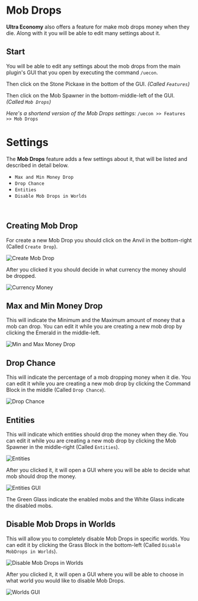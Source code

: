 # Mob Drops
**Ultra Economy** also offers a feature for make mob drops money when they die. Along with it you will be able to edit many settings about it.
<br>

## Start
You will be able to edit any settings about the mob drops from the main plugin's GUI that you open by executing the command `/uecon`.
<br>

Then click on the Stone Pickaxe in the bottom of the GUI. *(Called `Features`)*
<br>

Then click on the Mob Spawner in the bottom-middle-left of the GUI. *(Called `Mob Drops`)*
<br>

*Here's a shortend version of the Mob Drops settings:*
`/uecon >> Features >> Mob Drops`
<br>

# Settings
The **Mob Drops** feature adds a few settings about it, that will be listed and described in detail below.
<br>

- `Max and Min Money Drop`
- `Drop Chance`
- `Entities`
- `Disable Mob Drops in Worlds`
<br>

## Creating Mob Drop
For create a new Mob Drop you should click on the Anvil in the bottom-right (Called `Create Drop`).
<br>

![Create Mob Drop](https://i.imgur.com/oud1qgX.png)
<br>

After you clicked it you should decide in what currency the money should be dropped.
<br>

![Currency Money](https://i.imgur.com/IGmSEDL.png)
<br>

## Max and Min Money Drop
This will indicate the Minimum and the Maximum amount of money that a mob can drop. You can edit it while you are creating a new mob drop by clicking the Emerald in the middle-left.
<br>

![Min and Max Money Drop](https://i.imgur.com/IKHfGKS.png)
<br>

## Drop Chance
This will indicate the percentage of a mob dropping money when it die. You can edit it while you are creating a new mob drop by clicking the Command Block in the middle (Called `Drop Chance`).
<br>

![Drop Chance](https://i.imgur.com/T2jDq4J.png)
<br>

## Entities
This will indicate which entities should drop the money when they die. You can edit it while you are creating a new mob drop by clicking the Mob Spawner in the middle-right (Called `Entities`).
<br>

![Entities](https://i.imgur.com/FiHEejC.png)
<br>

After you clicked it, it will open a GUI where you will be able to decide what mob should drop the money.
<br>

![Entities GUI](https://i.imgur.com/gfrNyrr.png)
<br>

The Green Glass indicate the enabled mobs and the White Glass indicate the disabled mobs.
<br>

## Disable Mob Drops in Worlds
This will allow you to completely disable Mob Drops in specific worlds. You can edit it by clicking the Grass Block in the bottom-left (Called `Disable MobDrops in Worlds`).
<br>

![Disable Mob Drops in Worlds](https://i.imgur.com/ZcdHti2.png)
<br>

After you clicked it, it will open a GUI where you will be able to choose in what world you would like to disable Mob Drops.
<br>

![Worlds GUI](https://i.imgur.com/qwiVx5m.png)
